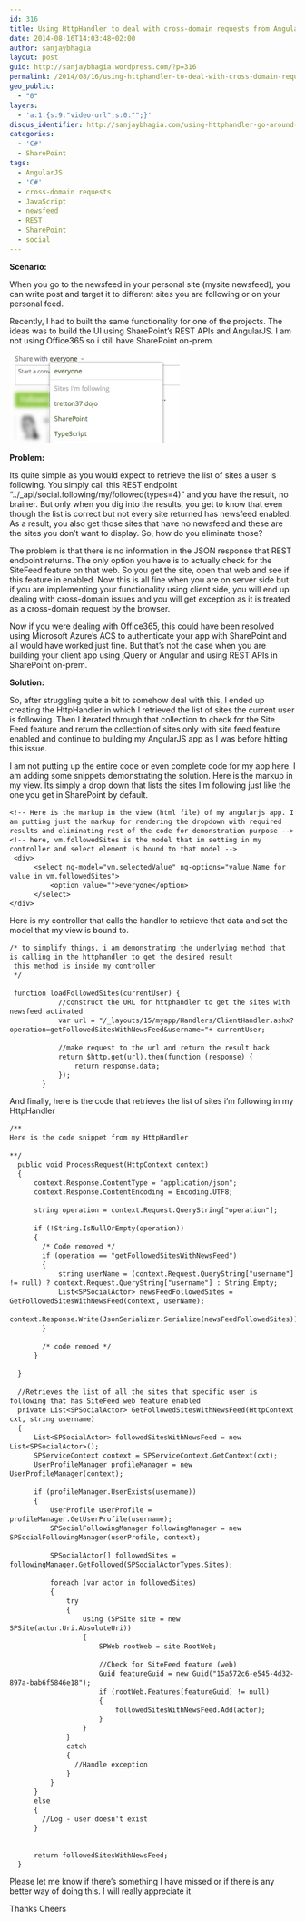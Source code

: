 ```yaml
---
id: 316
title: Using HttpHandler to deal with cross-domain requests from AngularJS app for SharePoint on-premises
date: 2014-08-16T14:03:48+02:00
author: sanjaybhagia
layout: post
guid: http://sanjaybhagia.wordpress.com/?p=316
permalink: /2014/08/16/using-httphandler-to-deal-with-cross-domain-requests-from-angularjs-app-for-sharepoint-on-premises/
geo_public:
  - "0"
layers:
  - 'a:1:{s:9:"video-url";s:0:"";}'
disqus_identifier: http://sanjaybhagia.com/using-httphandler-go-around-cross-domain-requests-angularjs-app-sharepoint/
categories:
  - 'C#'
  - SharePoint
tags:
  - AngularJS
  - 'C#'
  - cross-domain requests
  - JavaScript
  - newsfeed
  - REST
  - SharePoint
  - social
---
```

<strong>Scenario:</strong>

When you go to the newsfeed in your personal site (mysite newsfeed), you can write post and target it to different sites you are following or on your personal feed.

Recently, I had to built the same functionality for one of the projects. The ideas was to build the UI using SharePoint’s REST APIs and AngularJS. I am not using Office365 so i still have SharePoint on-prem.

<img class="alignnone size-medium wp-image-342" src="/images/Screen-Shot-2014-08-14-at-10.37.17.png" alt="" width="300" height="158" />

<strong>Problem:</strong>

Its quite simple as you would expect to retrieve the list of sites a user is following. You simply call this REST endpoint “../_api/social.following/my/followed(types=4)” and you have the result, no brainer. But only when you dig into the results, you get to know that even though the list is correct but not every site returned has newsfeed enabled. As a result, you also get those sites that have no newsfeed and these are the sites you don’t want to display. So, how do you eliminate those?

The problem is that there is no information in the JSON response that REST endpoint returns. The only option you have is to actually check for the SiteFeed feature on that web. So you get the site, open that web and see if this feature in enabled. Now this is all fine when you are on server side but if you are implementing your functionality using client side, you will end up dealing with cross-domain issues and you will get exception as it is treated as a cross-domain request by the browser.

Now if you were dealing with Office365, this could have been resolved using Microsoft Azure’s ACS to authenticate your app with SharePoint and all would have worked just fine. But that’s not the case when you are building your client app using jQuery or Angular and using REST APIs in SharePoint on-prem.

<strong>Solution:</strong>

So, after struggling quite a bit to somehow deal with this, I ended up creating the HttpHandler in which I retrieved the list of sites the current user is following. Then I iterated through that collection to check for the Site Feed feature and return the collection of sites only with site feed feature enabled and continue to building my AngularJS app as I was before hitting this issue.

I am not putting up the entire code or even complete code for my app here. I am adding some snippets demonstrating the solution. Here is the markup in my view. Its simply a drop down that lists the sites I’m following just like the one you get in SharePoint by default.
<pre><code class="html">&lt;!-- Here is the markup in the view (html file) of my angularjs app. I am putting just the markup for rendering the dropdown with required results and eliminating rest of the code for demonstration purpose --&gt;
&lt;!-- here, vm.followedSites is the model that im setting in my controller and select element is bound to that model --&gt;
 &lt;div&gt;
      &lt;select ng-model="vm.selectedValue" ng-options="value.Name for value in vm.followedSites"&gt;
          &lt;option value=""&gt;everyone&lt;/option&gt;
      &lt;/select&gt;
&lt;/div&gt;</code></pre>
Here is my controller that calls the handler to retrieve that data and set the model that my view is bound to.
<pre><code class="csharp">/* to simplify things, i am demonstrating the underlying method that is calling in the httphandler to get the desired result 
 this method is inside my controller 
 */
 
 function loadFollowedSites(currentUser) {
            //construct the URL for httphandler to get the sites with newsfeed activated
            var url = "/_layouts/15/myapp/Handlers/ClientHandler.ashx?operation=getFollowedSitesWithNewsFeed&amp;username="+ currentUser;
            
            //make request to the url and return the result back
            return $http.get(url).then(function (response) {
                return response.data;
            });
        }</code></pre>
And finally, here is the code that retrieves the list of sites i’m following in my HttpHandler
<pre><code class="c#">/**
Here is the code snippet from my HttpHandler
 
**/  
  public void ProcessRequest(HttpContext context)
  {
      context.Response.ContentType = "application/json";
      context.Response.ContentEncoding = Encoding.UTF8;
      
      string operation = context.Request.QueryString["operation"];
 
      if (!String.IsNullOrEmpty(operation))
      {
        /* Code removed */ 
        if (operation == "getFollowedSitesWithNewsFeed")
        {
            string userName = (context.Request.QueryString["username"] != null) ? context.Request.QueryString["username"] : String.Empty;
            List&lt;SPSocialActor&gt; newsFeedFollowedSites = GetFollowedSitesWithNewsFeed(context, userName);
            context.Response.Write(JsonSerializer.Serialize(newsFeedFollowedSites));
        }
        
        /* code remoed */
      }
 
  }
  
  //Retrieves the list of all the sites that specific user is following that has SiteFeed web feature enabled
  private List&lt;SPSocialActor&gt; GetFollowedSitesWithNewsFeed(HttpContext cxt, string username)
  {
      List&lt;SPSocialActor&gt; followedSitesWithNewsFeed = new List&lt;SPSocialActor&gt;();            
      SPServiceContext context = SPServiceContext.GetContext(cxt);
      UserProfileManager profileManager = new UserProfileManager(context);
 
      if (profileManager.UserExists(username))
      {
          UserProfile userProfile = profileManager.GetUserProfile(username);
          SPSocialFollowingManager followingManager = new SPSocialFollowingManager(userProfile, context);
 
          SPSocialActor[] followedSites = followingManager.GetFollowed(SPSocialActorTypes.Sites);
 
          foreach (var actor in followedSites)
          {
              try
              {
                  using (SPSite site = new SPSite(actor.Uri.AbsoluteUri))
                  {
                      SPWeb rootWeb = site.RootWeb;
                      
                      //Check for SiteFeed feature (web)
                      Guid featureGuid = new Guid("15a572c6-e545-4d32-897a-bab6f5846e18");
                      if (rootWeb.Features[featureGuid] != null)
                      {
                          followedSitesWithNewsFeed.Add(actor);
                      }
                  }
              }
              catch 
              { 
                //Handle exception
              }
          }
      }
      else
      {
        //Log - user doesn't exist
      }            
      
      
      return followedSitesWithNewsFeed;
  }</code></pre>
Please let me know if there’s something I have missed or if there is any better way of doing this. I will really appreciate it.

Thanks Cheers